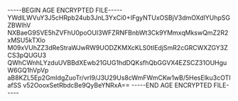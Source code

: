 -----BEGIN AGE ENCRYPTED FILE-----
YWdlLWVuY3J5cHRpb24ub3JnL3YxCi0+IFgyNTUxOSBjV3dmOXdlYUhpSGZBWlhV
NXBaeG9SVE5hZVFhU0poOUI3WFZRNFBnbWt3Ck9YMmxqMkswQmZ2R2xMSU5kTXlo
M09xVUhZZ3dReStraWJwRW9UODZKMXcKLS0tIEdjSmR2cGRCWXZGY3ZCS3pQUGU3
QWhCWnhLYzduUVBBdXEwb21GUG1hdDQKsfhQbGGVX4EZSCZ31OUHguW6GQ1hVpVp
aB8KZL5Ep2GmIdgZuoTr/vrI9/J3U29Us8cWmFWmCKw1wB/5HesElku3cOTIafSS
v52OooxSetRbdcBe9QyBeYNRxA==
-----END AGE ENCRYPTED FILE-----
